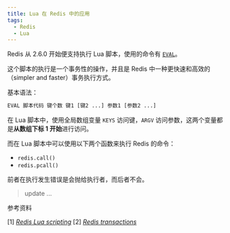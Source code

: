 ```yaml
---
title: Lua 在 Redis 中的应用
tags:
  - Redis
  - Lua
---
```


Redis 从 2.6.0 开始便支持执行 Lua 脚本，使用的命令有 [`EVAL`](https://redis.io/commands/eval)。

这个脚本的执行是一个事务性的操作，并且是 Redis 中一种更快速和高效的（simpler and faster）事务执行方式。

基本语法：
```sh
EVAL 脚本代码 键个数 键1 [键2 ...] 参数1 [参数2 ...]
```

在 Lua 脚本中，使用全局数组变量 `KEYS` 访问键，`ARGV` 访问参数，这两个变量都是**从数组下标 1 开始**进行访问。

而在 Lua 脚本中可以使用以下两个函数来执行 Redis 的命令：

- `redis.call()`
- `redis.pcall()`

前者在执行发生错误是会抛给执行者，而后者不会。

> update ...

参考资料

[1] _[Redis Lua scripting](https://redis.io/commands/eval)_
[2] _[Redis transactions](https://redis.io/topics/transactions)_
